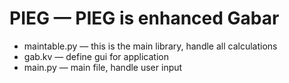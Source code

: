 # PIEG — PIEG is enhanced Gabar

* maintable.py — this is the main library, handle all calculations
* gab.kv — define gui for application
* main.py — main file, handle user input
